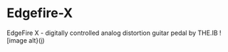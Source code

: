 # Edgefire-X
EdgeFire X - digitally controlled analog distortion guitar pedal by THE.IB
![image alt}([i](https://github.com/BinethGeesara/Edgefire-X/blob/5ec6e6c731a230eab126ec40c3ab17d68d9ae421/IMG_3301.jpg))
